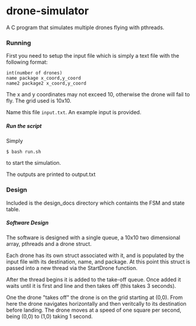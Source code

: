 drone-simulator
===============

A C program that simulates multiple drones flying with pthreads.

### Running

First you need to setup the input file which is simply a text file with the following format:

```
int(number of drones)
name package x_coord,y_coord
name2 package2 x_coord,y_coord
```
The x and y coordinates may not exceed 10, otherwise the drone will fail to fly. The grid used is 10x10.

Name this file ``` input.txt ```. An example input is provided.

##### Run the script

Simply

```
$ bash run.sh
```

to start the simulation.

The outputs are printed to output.txt

### Design

Included is the design_docs directory which containts the FSM and state table.

##### Software Design

The software is designed with a single queue, a 10x10 two dimensional array, pthreads and a drone struct.

Each drone has its own struct associated with it, and is populated by the input file with its destination, name, and package. At this point this struct is passed into a new thread via the StartDrone function.

After the thread begins it is added to the take-off queue. Once added it waits until it is first and line and then takes off (this takes 3 seconds). 

One the drone "takes off" the drone is on the grid starting at (0,0). From here the drone navigates horizontally and then veritcally to its destination before landing. The drone moves at a speed of one square per second, being (0,0) to (1,0) taking 1 second.
